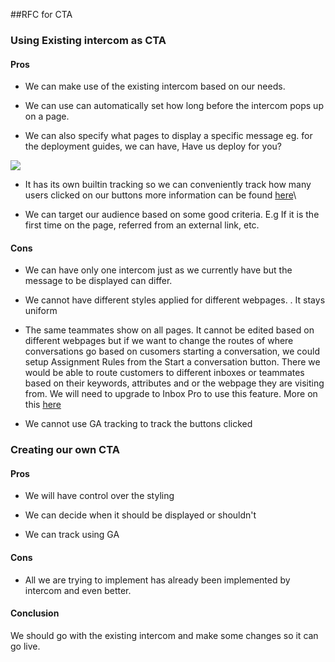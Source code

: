 ##RFC for CTA

### Using Existing intercom as CTA
#### Pros

- We can make use of the existing intercom based on our needs.

- We can use can automatically set how long before the intercom pops up on a page. 

- We can also specify what pages to display a specific message eg. for the deployment guides, we can have, Have us deploy for you?

![](https://lh4.googleusercontent.com/KZyeKk5AZ8vh4kBDAkCFfc1YYL3s5HfjJ71WjVlgQoLn7hV05cUhgTWje8fbu28kMHhNZBT97hxebV4MBdML2UIDcodeUBdEQg56sMsaMh-DIS66EoDOjdMkemB_FYKAZrpZ7JTP)

- It has its own builtin tracking so we can conveniently track how many users clicked on our buttons more information can be found [here](<https://www.intercom.com/help/en/articles/317-your-message-statistics-explained>)\

- We can target our audience based on some good criteria. E.g If it is the first time on the page, referred from an external link, etc.

#### Cons 

- We can have only one intercom just as we currently have but the message to be displayed can differ. 

- We cannot have different styles applied for different webpages. . It stays uniform

- The same teammates show on all pages. It cannot be edited based on different webpages but if we want to change the routes of where conversations go based on cusomers starting a conversation, we could setup Assignment Rules from the Start a conversation button. There we would be able to route customers to different inboxes or teammates based on their keywords, attributes and or the webpage they are visiting from. We will need to upgrade to Inbox Pro to use this feature. More on this [here](<https://www.intercom.com/help/en/articles/199-assign-conversations-to-teammates-and-teams>)

- We cannot use GA tracking to track the buttons clicked

### Creating our own CTA

#### Pros

- We will have control over the styling

- We can decide when it should be displayed or shouldn't

- We can track using GA

#### Cons

- All we are trying to implement has already been implemented by intercom and even better.

#### Conclusion 
We should go with the existing intercom and make some changes so it can go live.